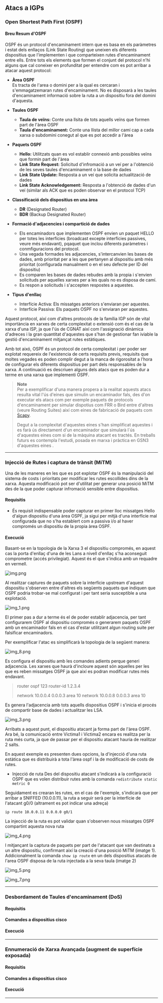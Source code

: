 ## Atacs a IGPs
  
### Open Shortest Path First (OSPF)

####  Breu Resum d'OSPF

OSPF és un protocol d'encaminament intern que es basa en els paràmetres i estat dels enllaços (Link State Routing) que
uneixen els diferents dispositius que l'implementen i que comparteixen rutes d'encaminament entre ells. Entre tots els
elements que formen el conjunt del protocol n'hi alguns que cal coneixer en profunditat per entendre com es pot arribar
a atacar aquest protocol:

- **Àrea OSPF**   
Es tracta de l'area o domini per a la qual es cercaran i s'emmagatzemaran rutes d'encaminament. No es disposarà a les taules 
d'encaminament informació sobre la ruta a un dispositiu fora del domini d'aquesta.
- **Taules OSPF**
  - **Taula de veïns:** Conte una llsita de tots aquells veïns que formen part de l'àrea OSPF
  - **Taula d'encaminament:** Conte una llista del millor camí cap a cada xarxa o subdomini conegut al que es pot accedir a l'àrea
- **Paquets OSPF**
  - **Hello:** Utilitzats quan es vol establir connexió amb possibles veïns que formin part de l'àrea
  - **Link State Request:** Solicitud d'infromació a un veí per a l'obtenció de les seves taules d'encaminament o la base de dades
  - **Link State Update:** Resposta a un veí que solicita actualització de dades
  - **Link State Acknowledgement:** Resposta a l'obtenció de dades d'un veí (similar als ACK que es poden observar en el protocol TCP)  
- **Classificació dels dispositius en una àrea**
  - **DR** (Designated Router)
  - **BDR** (Backup Designated Router)

- **Formació d'adjacencies i compartició de dades**  
  - Els encaminadors que implementen OSPF envien un paquet HELLO per totes les interfícies (broadcast excepte interfícies
  passives, veure més endavant), pqaquet que inclou diferents paràmetres i conmfiguracions del protocol.
  - Una vegada formades les adjacencies, s'intercanvien les bases de dades, amb prioritat per a les que pertanyen al
  dispositiu amb més prioritat (configurada manualment o en el seu defecte per ID del dispositiu)
  - Es comparen les bases de dades rebudes amb la propia i s'envien solicituds per aquelles xarxes per a les quals no es
  disposa de camí.
  - Es respon a solicituds i s'accepten respostes a aquestes.

- **Tipus d'enllaç**
  - Interfície Activa: Els missatges anteriors s'enviaran per aquestes.
  - Interfície Passiva: Els paquets OSPF no s'enviaran per aquestes.

Aquest protocol, així com d'altres protocols de la família IGP són de vital importància en xarxes de certa complexitat o 
extensió com és el cas de la xarxa d'una ISP, ja que l'ús de CGNAT així com l'assignació dinàmica d'adreces i la gran
quantitat d'aquestes que s'han de gestionar fan iviable la gestió d'encaminament mitjançat rutes estàtiques.

Amb tot aixó, OSPF és un protocol de certa complexitat i per poder ser explotat requereix de l'existencia de certs requisits
previs, requisits que moltes vegades es poden complir degut a la manca de rigorositat a l'hora de configurar els diferents
dispositius per part dels responsables de la xarxa. A continuació es descriuen alguns dels atacs que es poden dur a terme 
en una xarxa que implementi OSPF.

> **Note**  
> Per a exemplificar d'una manera propera a la realitat aquests atacs resulta vital l'ús d'eines que simulin un encaminador
> fals, des d'on executar els atacs com per exemple paquets de protocols d'encaminament per simular dispotius com FRR o Bird
> entre d'altres (veure Routing Suites) així com eines de fabricació de paquets com [Scapy](https://scapy.net/).
> 
> Degut a la complexitat d'aquestes eines s'han simplificat aquestes i es farà ús directament d'un encaminador que simularà
> l´ús d'aquestes eines com si de la màquina atacant es tractés. En treballs futurs es contempla l'estudi, posada en marxa
> i pràctica en GSN3 d'aquestes eines .

--- 

### Injecció de Rutes i captura de trànsit (MiTM)

Una de les maneres en les que es pot explotar OSPF és la manipulació del sistema de costs i prioritats per modificar les
rutes escollides dins de la xarxa. Aquesta modificació pot ser d'utilitat per generar una posició MiTM des de la que poder
capturar infromació sensible entre dispositius.

#### Requisitis  
- És requisit indispensable poder capturar en primer lloc missatges Hello d'algun dispositiu d'una àrea OSPF, ja sigui 
per mitjà d'una interfície mal configurada que no s'ha establert com a passiva i/o al haver compromés un dispositiu de la
propia àrea OSPF.


#### Execució  

Basant-se en la topologia de la Xarxa 3 el dispositiu compromés, en aquest cas la porta d'enllaç 
d'una de les Lans a nivell d'enllaç s'ha aconseguit comprometre (accés privilegiat). Aquest és el que s'indica amb un 
requadre en vermell.

![img.png](img.png)

Al realitzar captures de paquets sobre la interfície upstream d'aquest dispositiu s'observen entre d'altres els següents
paquets que indiquen que OSPF podria trobar-se mal configurat i per tant seria susceptible a una explotació.

![img_1.png](img_1.png)

El primer pas a dur a terme és el de poder establir adjacencia, per tant configurarem OSPF al dispositiu compromés o 
generarem paquets OSPF amb un encaminador fals en el cas d'estar utilitzant algun routing suite per falsificar encaminadors.

Per exemplificar l'atac es simplificarà la topologia de la següent manera:

![img_8.png](img_8.png)

Es configura el dispositiu amb les comandes adients perque generi adjacencia. Les xarxes que haurà d'incloure aquest són
aquelles per les que es reben missatges OSPF ja que així es podran modificar rutes més endavant.

>router ospf 123
>router-id 1.2.3.4
> 
>network 10.0.0.4 0.0.0.3 area 10
>network 10.0.0.8 0.0.0.3 area 10

Es genera l'adjacencia amb tots aquells dispositius OSPF i s'inicia el procés de compartir base de dades i actualitzar
les LSA.

![img_3.png](img_3.png)

Arribats a aquest punt, el dispositiu atacant ja forma part de l'àrea OSPF. Ara bé, la comunicació entre Victima1 i Victima2
encara es realitza per la ruta més curta, ja que de passar per el dispositiu atacant hauria de realitzar 2 salts.

En aquest exemple es presenten dues opcions, la d'injecció d'una ruta estàtica que es distribuirà a tota l'àrea ospf i la
de modificació de costs de rutes.

- Injecció de ruta
Des del dispositiu atacant s'indicarà a la configuració OSPF que es volen distribuir rutes amb la comanda
`redistribute static metric 0`  

Seguidament es crearan les rutes, en el cas de l'exemple, s'indicarà que per arribar a SNIFFED (10.0.0.11), la ruta a
seguir serà per la interfície de l'atacant g0/0 (altrament es pot indicar una adreça)

`ip route 10.0.0.11 0.0.0.0 g0/1`

La injecció de la ruta es pot validar quan s'observen nous missatges OSPF compartint aquesta nova ruta

![img_4.png](img_4.png)

I mitjançant la captura de paquets per part de l'atacant que van destinats a un altre dispositiu, confirmant així la creació
d'una posició MiTM (imatge 1). Addicionalment la comanda `show ip route` en un dels dispositius atacats de l'area 
OSPF disposa de la ruta injectada a la seva taula (imatge 2)

![img_5.png](img_5.png)

![img_7.png](img_7.png)



--- 

### Desbordament de Taules d'encaminament (DoS)


#### Requisitis  


#### Comandes a dispositius cisco  
  

#### Execució  


--- 

### Ennumeració de Xarxa Avançada (augment de superfície exposada)


#### Requisitis  


#### Comandes a dispositius cisco  
  

#### Execució  


--- 